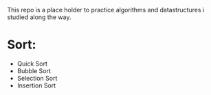 This repo is a  place holder to practice algorithms and datastructures i studied along the way.


Sort:
====
- Quick Sort
- Bubble Sort
- Selection Sort
- Insertion Sort